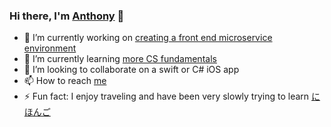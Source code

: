 ### Hi there, I'm [Anthony](https://keatinganthony.com) 👋


- 🔭 I’m currently working on [creating a front end microservice environment](https://bit.dev)
- 🌱 I’m currently learning [more CS fundamentals](https://cs50.harvard.edu)
- 👯 I’m looking to collaborate on a swift or C# iOS app
- 📫 How to reach [me](https://keatinganthony.com)
- ⚡ Fun fact: I enjoy traveling and have been very slowly trying to learn [にほんご](https://www.japansociety.org/)

